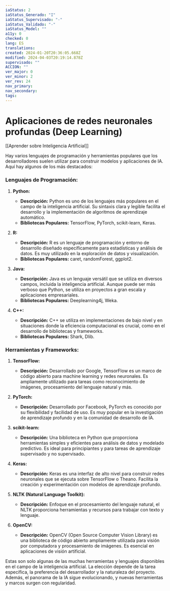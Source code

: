 ```yaml
---
iaStatus: 2
iaStatus_Generado: "I"
iaStatus_Supervisado: "-"
iaStatus_Validado: "-"
iaStatus_Model: ""
a11y: 0
checked: 0
lang: ES
translations: 
created: 2024-01-20T20:36:05.668Z
modified: 2024-04-03T20:19:14.878Z
supervisado: ""
ACCION: ""
ver_major: 0
ver_minor: 2
ver_rev: 24
nav_primary: 
nav_secondary: 
tags:
---
```

# Aplicaciones de redes neuronales profundas (Deep Learning)

[[Aprender sobre Inteligencia Artificial]]

Hay varios lenguajes de programación y herramientas populares que los desarrolladores suelen utilizar para construir modelos y aplicaciones de IA. Aquí hay algunos de los más destacados:

### Lenguajes de Programación:

1. **Python:**
   - **Descripción:** Python es uno de los lenguajes más populares en el campo de la inteligencia artificial. Su sintaxis clara y legible facilita el desarrollo y la implementación de algoritmos de aprendizaje automático.
   - **Bibliotecas Populares:** TensorFlow, PyTorch, scikit-learn, Keras.

2. **R:**
   - **Descripción:** R es un lenguaje de programación y entorno de desarrollo diseñado específicamente para estadísticas y análisis de datos. Es muy utilizado en la exploración de datos y visualización.
   - **Bibliotecas Populares:** caret, randomForest, ggplot2.

3. **Java:**
   - **Descripción:** Java es un lenguaje versátil que se utiliza en diversos campos, incluida la inteligencia artificial. Aunque puede ser más verboso que Python, se utiliza en proyectos a gran escala y aplicaciones empresariales.
   - **Bibliotecas Populares:** Deeplearning4j, Weka.

4. **C++:**
   - **Descripción:** C++ se utiliza en implementaciones de bajo nivel y en situaciones donde la eficiencia computacional es crucial, como en el desarrollo de bibliotecas y frameworks.
   - **Bibliotecas Populares:** Shark, Dlib.

### Herramientas y Frameworks:

1. **TensorFlow:**
   - **Descripción:** Desarrollado por Google, TensorFlow es un marco de código abierto para machine learning y redes neuronales. Es ampliamente utilizado para tareas como reconocimiento de imágenes, procesamiento del lenguaje natural y más.
   
2. **PyTorch:**
   - **Descripción:** Desarrollado por Facebook, PyTorch es conocido por su flexibilidad y facilidad de uso. Es muy popular en la investigación de aprendizaje profundo y en la comunidad de desarrollo de IA.

3. **scikit-learn:**
   - **Descripción:** Una biblioteca en Python que proporciona herramientas simples y eficientes para análisis de datos y modelado predictivo. Es ideal para principiantes y para tareas de aprendizaje supervisado y no supervisado.

4. **Keras:**
   - **Descripción:** Keras es una interfaz de alto nivel para construir redes neuronales que se ejecuta sobre TensorFlow o Theano. Facilita la creación y experimentación con modelos de aprendizaje profundo.

5. **NLTK (Natural Language Toolkit):**
   - **Descripción:** Enfoque en el procesamiento del lenguaje natural, el NLTK proporciona herramientas y recursos para trabajar con texto y lenguaje.

6. **OpenCV:**
   - **Descripción:** OpenCV (Open Source Computer Vision Library) es una biblioteca de código abierto ampliamente utilizada para visión por computadora y procesamiento de imágenes. Es esencial en aplicaciones de visión artificial.

Estas son solo algunas de las muchas herramientas y lenguajes disponibles en el campo de la inteligencia artificial. La elección depende de la tarea específica, la preferencia del desarrollador y la naturaleza del proyecto. Además, el panorama de la IA sigue evolucionando, y nuevas herramientas y marcos surgen con regularidad.